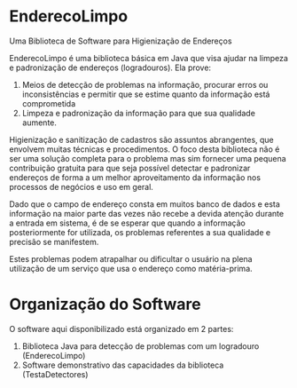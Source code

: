 # EnderecoLimpo
Uma Biblioteca de Software para Higienização de Endereços

EnderecoLimpo é uma biblioteca básica em Java que visa ajudar na limpeza e padronização de endereços (logradouros). Ela prove:

1. Meios de detecção de problemas na informação, procurar erros ou inconsistências e permitir que se estime quanto da informação está comprometida
2. Limpeza e padronização da informação para que sua qualidade aumente.

Higienização e sanitização de cadastros são assuntos abrangentes, que envolvem muitas técnicas e procedimentos. O foco desta biblioteca não é ser uma solução completa para o problema mas sim fornecer uma pequena contribuição gratuita para que seja possível detectar e padronizar endereços de forma a um melhor aproveitamento da informação nos processos de negócios e uso em geral.

Dado que o campo de endereço consta em muitos banco de dados e esta informação na maior parte das vezes não recebe a devida atenção durante a entrada em sistema, é de se esperar que quando a informação posteriormente for utilizada, os problemas referentes a sua qualidade e precisão se manifestem.

Estes problemas podem atrapalhar ou dificultar o usuário na plena utilização de um serviço que usa o endereço como matéria-prima.

# Organização do Software

O software aqui disponibilizado está organizado em 2 partes:

1. Biblioteca Java para detecção de problemas com um logradouro (EnderecoLimpo)
2. Software demonstrativo das capacidades da biblioteca (TestaDetectores)
